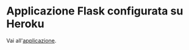 # Applicazione Flask configurata su Heroku #

Vai all'[applicazione](https://aqueous-inlet-22867.herokuapp.com/).
